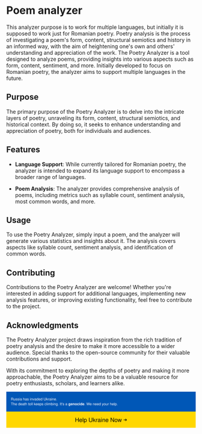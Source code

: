 # Poem analyzer

This analyzer purpose is to work for multiple languages, but initially it is supposed to work just for Romanian poetry. Poetry analysis is the process of investigating a poem's form, content, structural semiotics and history in an informed way, with the aim of heightening one's own and others' understanding and appreciation of the work. The Poetry Analyzer is a tool designed to analyze poems, providing insights into various aspects such as form, content, sentiment, and more. Initially developed to focus on Romanian poetry, the analyzer aims to support multiple languages in the future.

## Purpose

The primary purpose of the Poetry Analyzer is to delve into the intricate layers of poetry, unraveling its form, content, structural semiotics, and historical context. By doing so, it seeks to enhance understanding and appreciation of poetry, both for individuals and audiences.

## Features

- **Language Support**: While currently tailored for Romanian poetry, the analyzer is intended to expand its language support to encompass a broader range of languages.
  
- **Poem Analysis**: The analyzer provides comprehensive analysis of poems, including metrics such as syllable count, sentiment analysis, most common words, and more.

## Usage

To use the Poetry Analyzer, simply input a poem, and the analyzer will generate various statistics and insights about it. The analysis covers aspects like syllable count, sentiment analysis, and identification of common words.

## Contributing

Contributions to the Poetry Analyzer are welcome! Whether you're interested in adding support for additional languages, implementing new analysis features, or improving existing functionality, feel free to contribute to the project.

## Acknowledgments

The Poetry Analyzer project draws inspiration from the rich tradition of poetry analysis and the desire to make it more accessible to a wider audience. Special thanks to the open-source community for their valuable contributions and support.


With its commitment to exploring the depths of poetry and making it more approachable, the Poetry Analyzer aims to be a valuable resource for poetry enthusiasts, scholars, and learners alike.

[![Stand With Ukraine](https://raw.githubusercontent.com/vshymanskyy/StandWithUkraine/main/banner2-direct.svg)](https://stand-with-ukraine.pp.ua)

